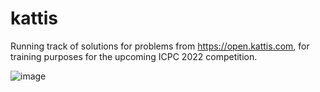 # kattis

Running track of solutions for problems from https://open.kattis.com, for training purposes for the upcoming ICPC 2022 competition.

![image](https://user-images.githubusercontent.com/71796549/142794003-8ca87444-5bd2-422e-b8c5-68ebd9c29758.png)
